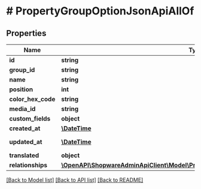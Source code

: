 # # PropertyGroupOptionJsonApiAllOf

## Properties

Name | Type | Description | Notes
------------ | ------------- | ------------- | -------------
**id** | **string** |  | [optional]
**group_id** | **string** |  |
**name** | **string** |  |
**position** | **int** |  | [optional]
**color_hex_code** | **string** |  | [optional]
**media_id** | **string** |  | [optional]
**custom_fields** | **object** |  | [optional]
**created_at** | [**\DateTime**](\DateTime.md) |  | [readonly]
**updated_at** | [**\DateTime**](\DateTime.md) |  | [optional] [readonly]
**translated** | **object** |  | [optional]
**relationships** | [**\OpenAPI\ShopwareAdminApiClient\Model\PropertyGroupOptionJsonApiAllOfRelationships**](PropertyGroupOptionJsonApiAllOfRelationships.md) |  | [optional]

[[Back to Model list]](../../README.md#models) [[Back to API list]](../../README.md#endpoints) [[Back to README]](../../README.md)
